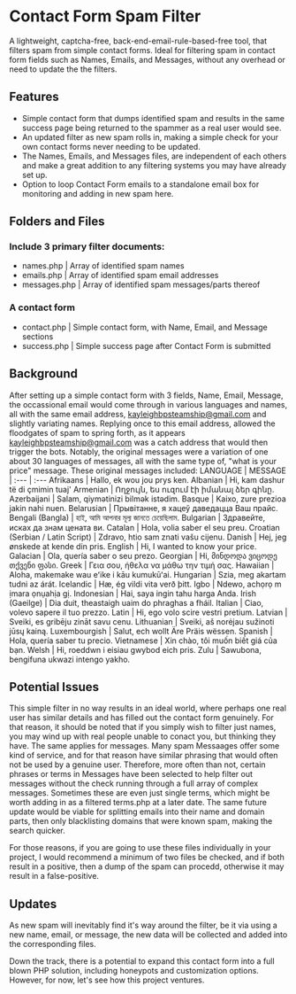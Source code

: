 # Contact Form Spam Filter #
A lightweight, captcha-free, back-end-email-rule-based-free tool, that filters spam from simple contact forms. 
Ideal for filtering spam in contact form fields such as Names, Emails, and Messages, without any overhead or need to update the the filters.

## Features ##
- Simple contact form that dumps identified spam and results in the same success page being returned to the spammer as a real user would see.
- An updated filter as new spam rolls in, making a simple check for your own contact forms never needing to be updated.
- The Names, Emails, and Messages files, are independent of each others and make a great addition to any filtering systems you may have already set up.
- Option to loop Contact Form emails to a standalone email box for monitoring and adding in new spam here.

## Folders and Files ##
### Include 3 primary filter documents: ###
  - names.php | Array of identified spam names
  - emails.php | Array of identified spam email addresses
  - messages.php | Array of identified spam messages/parts thereof
### A contact form ###
  - contact.php | Simple contact form, with Name, Email, and Message sections
  - success.php | Simple success page after Contact Form is submitted



## Background ##
After setting up a simple contact form with 3 fields, Name, Email, Message, the occassional email would come through in various languages and names, all with the same email address, kayleighbpsteamship@gmail.com and slightly variating names. Replying once to this email address, allowed the floodgates of spam to spring forth, as it appears kayleighbpsteamship@gmail.com was a catch address that would then trigger the bots. 
Notably, the original messages were a variation of one about 30 languages of messages, all with the same type of, "what is your price" message. These original messages included:
LANGUAGE | MESSAGE
| :--- | :---
Afrikaans | Hallo, ek wou jou prys ken.
Albanian | Hi, kam dashur të di çmimin tuaj'
Armenian | Ողջույն, ես ուզում էի իմանալ ձեր գինը.
Azerbaijani | Salam, qiymətinizi bilmək istədim.
Basque | Kaixo, zure prezioa jakin nahi nuen.
Belarusian | Прывітанне, я хацеў даведацца Ваш прайс.
Bengali (Bangla) | হাই, আমি আপনার মূল্য জানতে চেয়েছিলাম.
Bulgarian | Здравейте, исках да знам цената ви.
Catalan | Hola, volia saber el seu preu.
Croatian (Serbian / Latin Script) | Zdravo, htio sam znati vašu cijenu.
Danish | Hej, jeg ønskede at kende din pris.
English | Hi, I wanted to know your price.
Galacian | Ola, quería saber o seu prezo.
Georgian | Hi, მინდოდა ვიცოდე თქვენი ფასი.
Greek | Γεια σου, ήθελα να μάθω την τιμή σας.
Hawaiian | Aloha, makemake wau eʻike i kāu kumukūʻai.
Hungarian | Szia, meg akartam tudni az árát.
Icelandic | Hæ, ég vildi vita verð þitt.
Igbo | Ndewo, achọrọ m ịmara ọnụahịa gị.
Indonesian | Hai, saya ingin tahu harga Anda.
Irish (Gaeilge) | Dia duit, theastaigh uaim do phraghas a fháil.
Italian | Ciao, volevo sapere il tuo prezzo.
Latin | Hi, ego volo scire vestri pretium.
Latvian | Sveiki, es gribēju zināt savu cenu.
Lithuanian | Sveiki, aš norėjau sužinoti jūsų kainą.
Luxembourgish | Salut, ech wollt Äre Präis wëssen.
Spanish | Hola, quería saber tu precio.
Vietnamese | Xin chào, tôi muốn biết giá của bạn.
Welsh | Hi, roeddwn i eisiau gwybod eich pris.
Zulu | Sawubona, bengifuna ukwazi intengo yakho.


## Potential Issues ##
This simple filter in no way results in an ideal world, where perhaps one real user has similar details and has filled out the contact form genuinely. For that reason, it should be noted that if you simply wish to filter just names, you may wind up with real people unable to conact you, but thinking they have. The same applies for messages. Many spam Messaages offer some kind of service, and for that reason have similar phrasing that would often not be used by a genuine user. Therefore, more often than not, certain phrases or terms in Messages have been selected to help filter out messages without the check running through a full array of complex messages. Sometimes these are even just single terms, which might be worth adding in as a filtered terms.php at a later date. The same future update would be viable for splitting emails into their name and domain parts, then only blacklisting domains that were known spam, making the search quicker.

For those reasons, if you are going to use these files individually in your project, I would recommend a minimum of two files be checked, and if both result in a positive, then a dump of the spam can procedd, otherwise it may result in a false-positive.

## Updates ##
As new spam will inevitably find it's way around the filter, be it via using a new name, email, or message, the new data will be collected and added into the corresponding files.

Down the track, there is a potential to expand this contact form into a full blown PHP solution, including honeypots and customization options. However, for now, let's see how this project ventures.
